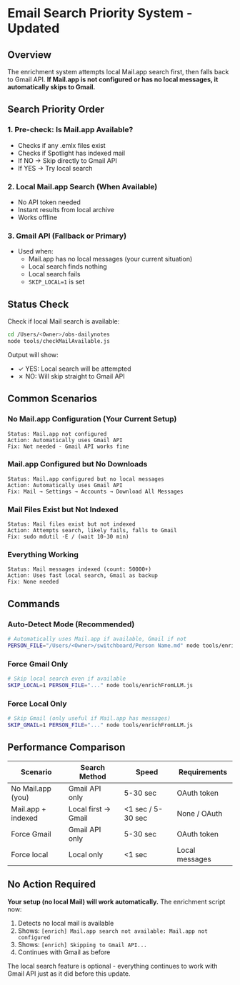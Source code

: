 # Email Search Priority System - Updated

## Overview
The enrichment system attempts local Mail.app search first, then falls back to Gmail API. **If Mail.app is not configured or has no local messages, it automatically skips to Gmail.**

## Search Priority Order

### 1. **Pre-check: Is Mail.app Available?**
- Checks if any .emlx files exist
- Checks if Spotlight has indexed mail
- If NO → Skip directly to Gmail API
- If YES → Try local search

### 2. **Local Mail.app Search (When Available)**
- No API token needed
- Instant results from local archive
- Works offline

### 3. **Gmail API (Fallback or Primary)**
- Used when:
  - Mail.app has no local messages (your current situation)
  - Local search finds nothing
  - Local search fails
  - `SKIP_LOCAL=1` is set

## Status Check

Check if local Mail search is available:

```bash
cd /Users/<Owner>/obs-dailynotes
node tools/checkMailAvailable.js
```

Output will show:
- ✓ YES: Local search will be attempted
- ✗ NO: Will skip straight to Gmail API

## Common Scenarios

### No Mail.app Configuration (Your Current Setup)
```
Status: Mail.app not configured
Action: Automatically uses Gmail API
Fix: Not needed - Gmail API works fine
```

### Mail.app Configured but No Downloads
```
Status: Mail.app configured but no local messages  
Action: Automatically uses Gmail API
Fix: Mail → Settings → Accounts → Download All Messages
```

### Mail Files Exist but Not Indexed
```
Status: Mail files exist but not indexed
Action: Attempts search, likely fails, falls to Gmail
Fix: sudo mdutil -E / (wait 10-30 min)
```

### Everything Working
```
Status: Mail messages indexed (count: 50000+)
Action: Uses fast local search, Gmail as backup
Fix: None needed
```

## Commands

### Auto-Detect Mode (Recommended)
```bash
# Automatically uses Mail.app if available, Gmail if not
PERSON_FILE="/Users/<Owner>/switchboard/Person Name.md" node tools/enrichFromLLM.js
```

### Force Gmail Only
```bash
# Skip local search even if available
SKIP_LOCAL=1 PERSON_FILE="..." node tools/enrichFromLLM.js
```

### Force Local Only  
```bash
# Skip Gmail (only useful if Mail.app has messages)
SKIP_GMAIL=1 PERSON_FILE="..." node tools/enrichFromLLM.js
```

## Performance Comparison

| Scenario | Search Method | Speed | Requirements |
|----------|--------------|-------|--------------|
| No Mail.app (you) | Gmail API only | 5-30 sec | OAuth token |
| Mail.app + indexed | Local first → Gmail | <1 sec / 5-30 sec | None / OAuth |
| Force Gmail | Gmail API only | 5-30 sec | OAuth token |
| Force local | Local only | <1 sec | Local messages |

## No Action Required

**Your setup (no local Mail) will work automatically.** The enrichment script now:
1. Detects no local mail is available
2. Shows: `[enrich] Mail.app search not available: Mail.app not configured`
3. Shows: `[enrich] Skipping to Gmail API...`
4. Continues with Gmail as before

The local search feature is optional - everything continues to work with Gmail API just as it did before this update.
